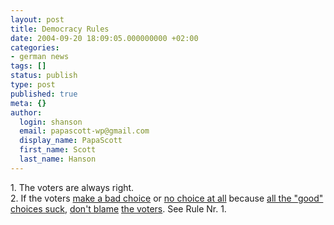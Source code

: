 ```yaml
---
layout: post
title: Democracy Rules
date: 2004-09-20 18:09:05.000000000 +02:00
categories:
- german news
tags: []
status: publish
type: post
published: true
meta: {}
author:
  login: shanson
  email: papascott-wp@gmail.com
  display_name: PapaScott
  first_name: Scott
  last_name: Hanson
---
```

<p>1. The voters are always right.<br />
2. If the voters <a href="/archives/2004/09/19/brown-nosing/" title="PapaScott - Brown Nosing">make a bad choice</a> or <a href="http://jimmiz.blogg.de/eintrag.php?id=603" title="Die Partei der Nichtwähler [jimmiz journal]">no choice at all</a> because <a href="http://lumma.de/eintrag.php?id=686" title="Brandenburg und Sachsen: Ein Lehrstück [Lummaland]">all the "good" choices suck</a>, <a href="http://www.hebig.com/archives/002518.shtml" title="Big pile of shit by Heiko Hebig | hebig.com">don't blame</a> <a href="http://couchblog.de/webpropaganda/article/448/keine-entschuldigung" title="Webpropaganda: Keine Entschuldigung">the voters</a>. See Rule Nr. 1.</p>
